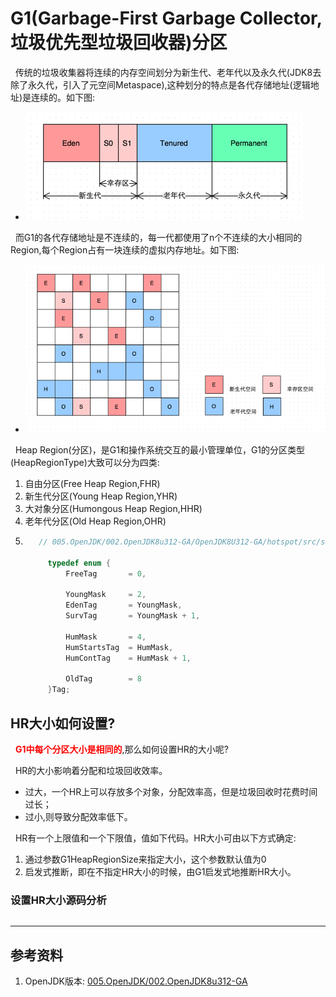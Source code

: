 # G1(Garbage-First Garbage Collector,垃圾优先型垃圾回收器)分区
&nbsp;&nbsp;传统的垃圾收集器将连续的内存空间划分为新生代、老年代以及永久代(JDK8去除了永久代，引入了元空间Metaspace),这种划分的特点是各代存储地址(逻辑地址)是连续的。如下图:
- <img src = "./pics/8a9db36e.png"/>

&nbsp;&nbsp;而G1的各代存储地址是不连续的，每一代都使用了n个不连续的大小相同的Region,每个Region占有一块连续的虚拟内存地址。如下图:
- <img src = "./pics/8ca16868.png"/>

&nbsp;&nbsp;Heap Region(分区)，是G1和操作系统交互的最小管理单位，G1的分区类型(HeapRegionType)大致可以分为四类:
1. 自由分区(Free Heap Region,FHR)
2. 新生代分区(Young Heap Region,YHR)
3. 大对象分区(Humongous Heap Region,HHR)
4. 老年代分区(Old Heap Region,OHR)
5. ```c
      // 005.OpenJDK/002.OpenJDK8u312-GA/OpenJDK8U312-GA/hotspot/src/share/vm/gc_implementation/g1/heapRegionType.hpp

        typedef enum {
            FreeTag       = 0,
        
            YoungMask     = 2,
            EdenTag       = YoungMask,
            SurvTag       = YoungMask + 1,
        
            HumMask       = 4,
            HumStartsTag  = HumMask,
            HumContTag    = HumMask + 1,
        
            OldTag        = 8
        }Tag;
   ```

## HR大小如何设置?
&nbsp;&nbsp;<font color="red">**G1中每个分区大小是相同的**</font>,那么如何设置HR的大小呢?

&nbsp;&nbsp;HR的大小影响着分配和垃圾回收效率。
- 过大，一个HR上可以存放多个对象，分配效率高，但是垃圾回收时花费时间过长；
- 过小,则导致分配效率低下。

&nbsp;&nbsp;HR有一个上限值和一个下限值，值如下代码。HR大小可由以下方式确定:
1. 通过参数G1HeapRegionSize来指定大小，这个参数默认值为0
2. 启发式推断，即在不指定HR大小的时候，由G1启发式地推断HR大小。

### 设置HR大小源码分析
```c

```

---
## 参考资料
1. OpenJDK版本: [005.OpenJDK/002.OpenJDK8u312-GA](../../005.OpenJDK/002.OpenJDK8u312-GA) 